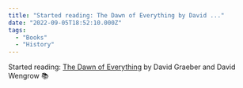 ```yaml
---
title: "Started reading: The Dawn of Everything by David ..."
date: "2022-09-05T18:52:10.000Z"
tags: 
  - "Books"
  - "History"
---
```


Started reading: [The Dawn of Everything](https://micro.blog/books/9780771049835) by David Graeber and David Wengrow 📚
